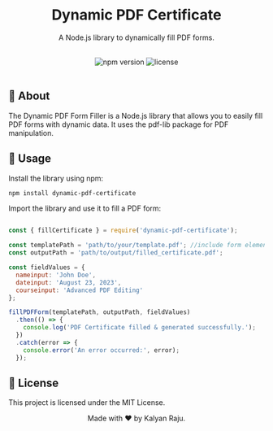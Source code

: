 
<div align="center">
  <h1>Dynamic PDF Certificate</h1>
  <p>A Node.js library to dynamically fill PDF forms.</p>
</div>

<br>

<div align="center">
  <!-- Replace with your npm package version badge -->
  <img src="https://img.shields.io/npm/v/dynamic-pdf-certificate.svg" alt="npm version" />
  <!-- Replace with your license badge -->
  <img src="https://img.shields.io/npm/l/dynamic-pdf-certificate.svg" alt="license" />
</div>

<br>

## 📖 About

The Dynamic PDF Form Filler is a Node.js library that allows you to easily fill PDF forms with dynamic data. It uses the pdf-lib package for PDF manipulation.

## 🚀 Usage

Install the library using npm:

```bash
npm install dynamic-pdf-certificate
```
Import the library and use it to fill a PDF form:

```javascript

const { fillCertificate } = require('dynamic-pdf-certificate');

const templatePath = 'path/to/your/template.pdf'; //include form elements to be filled in your pdf. use adobe pdf or similar tools.
const outputPath = 'path/to/output/filled_certificate.pdf';

const fieldValues = {
  nameinput: 'John Doe',
  dateinput: 'August 23, 2023',
  courseinput: 'Advanced PDF Editing'
};

fillPDFForm(templatePath, outputPath, fieldValues)
  .then(() => {
    console.log('PDF Certificate filled & generated successfully.');
  })
  .catch(error => {
    console.error('An error occurred:', error);
  });
```
## 📄 License
This project is licensed under the MIT License.

<div align="center">
  Made with ❤️ by Kalyan Raju.
</div>
